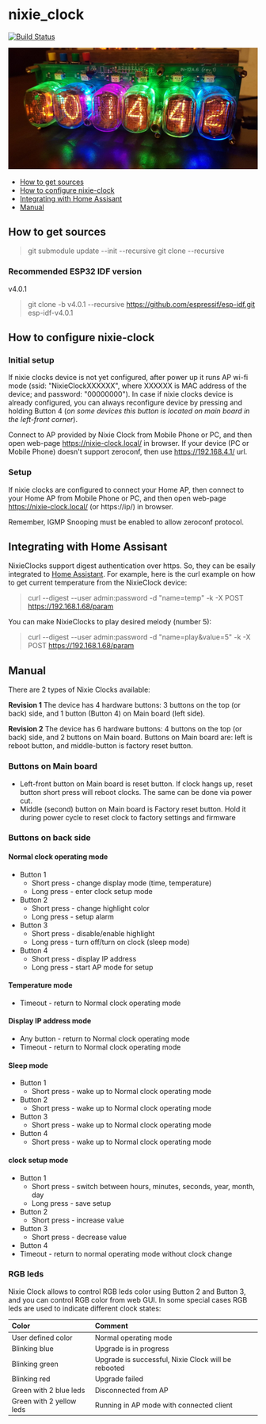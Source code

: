 # nixie_clock
[![Build Status](https://travis-ci.org/lexus2k/nixie_clock.svg?branch=master)](https://travis-ci.org/lexus2k/nixie_clock)

![Image of menu example](case/nixie_clock_in12.jpg)

[tocstart]: # (toc start)

  * [How to get sources](#how-to-get-sources)
  * [How to configure nixie-clock](#how-to-configure-nixie-clock)
  * [Integrating with Home Assisant](#integrating-with-home-assisant)
  * [Manual](#manual)

## How to get sources

> git submodule update --init --recursive
> git clone --recursive

### Recommended ESP32 IDF version

v4.0.1

> git clone -b v4.0.1 --recursive https://github.com/espressif/esp-idf.git esp-idf-v4.0.1<br>

## How to configure nixie-clock

### Initial setup

If nixie clocks device is not yet configured, after power up it runs AP wi-fi mode
(ssid: "NixieClockXXXXXX", where XXXXXX is MAC address of the device; and password: "00000000").
In case if nixie clocks device is already configured, you can always reconfigure device
by pressing and holding Button 4 (_on some devices this button is located on main board in the
left-front corner_).

Connect to AP provided by Nixie Clock from Mobile Phone or PC, and then open web-page
https://nixie-clock.local/ in browser. If your device (PC or Mobile Phone) doesn't support
zeroconf, then use https://192.168.4.1/ url.

### Setup

If nixie clocks are configured to connect your Home AP, then connect to your Home AP from
Mobile Phone or PC, and then open web-page https://nixie-clock.local/ (or https://ip/) in browser.

Remember, IGMP Snooping must be enabled to allow zeroconf protocol.

## Integrating with Home Assisant

NixieClocks support digest authentication over https. So, they can be esaily integrated to
[Home Assistant](https://www.home-assistant.io/integrations/rest). For example, here is the curl
example on how to get current temperature from the NixieClock device:

> curl --digest --user admin:password -d "name=temp" -k -X POST https://192.168.1.68/param

You can make NixieClocks to play desired melody (number 5):

> curl --digest --user admin:password -d "name=play&value=5" -k -X POST https://192.168.1.68/param

## Manual

There are 2 types of Nixie Clocks available:

**Revision 1**
The device has 4 hardware buttons: 3 buttons on the top (or back) side, and 1 button (Button 4) on
Main board (left side).

**Revision 2**
The device has 6 hardware buttons: 4 buttons on the top (or back) side, and 2 buttons on Main board.
Buttons on Main board are: left is reboot button, and middle-button is factory reset button.

### Buttons on Main board

 * Left-front button on Main board is reset button. If clock hangs up, reset button short press will
reboot clocks. The same can be done via power cut.
 * Middle (second) button on Main board is Factory reset button. Hold it during power cycle to reset
clock to factory settings and firmware

### Buttons on back side

#### Normal clock operating mode

 * Button 1
   * Short press - change display mode (time, temperature)
   * Long press - enter clock setup mode
 * Button 2
   * Short press - change highlight color
   * Long press - setup alarm
 * Button 3
   * Short press - disable/enable highlight
   * Long press - turn off/turn on clock (sleep mode)
 * Button 4
   * Short press - display IP address
   * Long press - start AP mode for setup

#### Temperature mode

 * Timeout - return to Normal clock operating mode

#### Display IP address mode

 * Any button - return to Normal clock operating mode
 * Timeout - return to Normal clock operating mode

#### Sleep mode

 * Button 1
   * Short press - wake up to Normal clock operating mode
 * Button 2
   * Short press - wake up to Normal clock operating mode
 * Button 3
   * Short press - wake up to Normal clock operating mode
 * Button 4
   * Short press - wake up to Normal clock operating mode

#### clock setup mode

 * Button 1
   * Short press - switch between hours, minutes, seconds, year, month, day
   * Long press - save setup
 * Button 2
   * Short press - increase value
 * Button 3
   * Short press - decrease value
 * Button 4
 * Timeout - return to normal operating mode without clock change

### RGB leds

Nixie Clock allows to control RGB leds color using Button 2 and Button 3, and
you can control RGB color from web GUI.
In some special cases RGB leds are used to indicate different clock states:

| **Color** | **Comment** |
| :-------- |:---------|
| User defined color | Normal operating mode |
| Blinking blue | Upgrade is in progress |
| Blinking green | Upgrade is successful, Nixie Clock will be rebooted |
| Blinking red | Upgrade failed |
| Green with 2 blue leds | Disconnected from AP |
| Green with 2 yellow leds | Running in AP mode with connected client |
